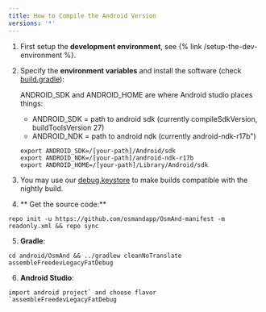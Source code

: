 ```yaml
---
title: How to Compile the Android Version
versions: '*'
---
```


1. First setup the **development environment**, see {% link /setup-the-dev-environment %}.

2. Specify the **environment variables** and install the software (check [build.gradle](https://github.com/osmandapp/Osmand/blob/master/OsmAnd/build.gradle#L32)):

    ANDROID_SDK and ANDROID_HOME are where Android studio places things:

    * ANDROID_SDK = path to android sdk (currently compileSdkVersion, buildToolsVersion 27)
    * ANDROID_NDK = path to android ndk (currently android-ndk-r17b")

    ```
    export ANDROID_SDK=/[your-path]/Android/sdk
    export ANDROID_NDK=/[your-path]/android-ndk-r17b
    export ANDROID_HOME=/[your-path]/Library/Android/sdk
    ```

3. You may use our [debug.keystore](https://github.com/osmandapp/Osmand/tree/master/keystores) to make builds compatible with the nightly build.

4. ** Get the source code:**
 ```
 repo init -u https://github.com/osmandapp/OsmAnd-manifest -m readonly.xml && repo sync
 ```
5. **Gradle**:
 ```
 cd android/OsmAnd && ../gradlew cleanNoTranslate assembleFreedevLegacyFatDebug
 ```
6. **Android Studio**:
 ```
 import android project` and choose flavor `assembleFreedevLegacyFatDebug
 ```
